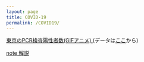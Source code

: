 ```yaml
---
layout: page
title: COVID-19
permalink: /COVID19/
---
```


[東京のPCR検査陽性者数(GIFアニメ) ](/assets/gif/tokyo.gif)
(データは[ここ](https://oku.edu.mie-u.ac.jp/~okumura/python/COVID-19.html)から)

[note 解説](https://note.com/ryseto/n/n432fcc37c992)


